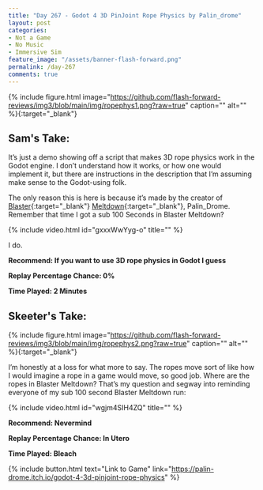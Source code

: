 ```yaml
---
title: "Day 267 - Godot 4 3D PinJoint Rope Physics by Palin_drome"
layout: post
categories:
- Not a Game
- No Music
- Immersive Sim
feature_image: "/assets/banner-flash-forward.png"
permalink: /day-267
comments: true
---
```


{% include figure.html image="https://github.com/flash-forward-reviews/img3/blob/main/img/ropephys1.png?raw=true" caption="" alt="" %}{:target="_blank"}
 
## Sam's Take:

It’s just a demo showing off a script that makes 3D rope physics work in the Godot engine. I don’t understand how it works, or how one would implement it, but there are instructions in the description that I’m assuming make sense to the Godot-using folk.

The only reason this is here is because it’s made by the creator of [Blaster](https://flash-forward-reviews.github.io/day-94){:target="_blank"} [Meltdown](https://flash-forward-reviews.github.io/day-221){:target="_blank"}, Palin_Drome. Remember that time I got a sub 100 Seconds in Blaster Meltdown?

{% include video.html id="gxxxWwYyg-o" title="" %}

I do.

**Recommend: If you want to use 3D rope physics in Godot I guess**

**Replay Percentage Chance: 0%**

**Time Played: 2 Minutes**

## Skeeter's Take:

{% include figure.html image="https://github.com/flash-forward-reviews/img3/blob/main/img/ropephys2.png?raw=true" caption="" alt="" %}{:target="_blank"}

I’m honestly at a loss for what more to say. The ropes move sort of like how I would imagine a rope in a game would move, so good job. Where are the ropes in Blaster Meltdown? That’s my question and segway into reminding everyone of my sub 100 second Blaster Meltdown run: 

{% include video.html id="wgjm4SIH4ZQ" title="" %}

**Recommend: Nevermind**

**Replay Percentage Chance: In Utero**

**Time Played: Bleach**

{% include button.html text="Link to Game" link="https://palin-drome.itch.io/godot-4-3d-pinjoint-rope-physics" %}